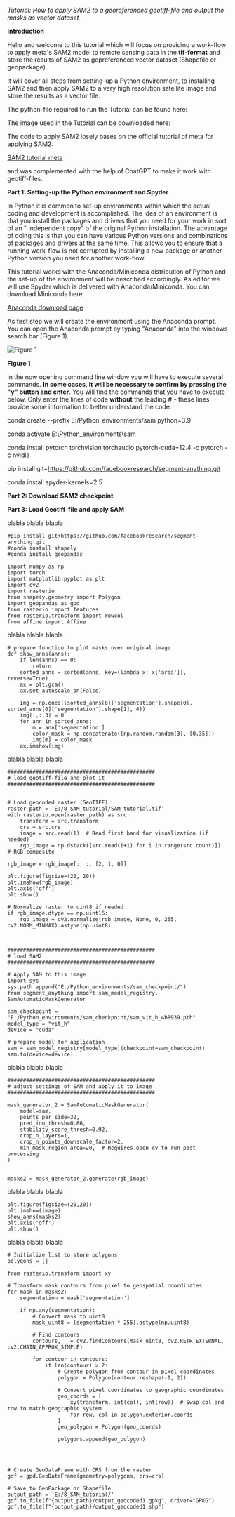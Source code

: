 *Tutorial: How to apply SAM2 to a georeferenced geotiff-file and output the masks as vector dataset*

**Introduction**

Hello and welcome to this tutorial which will focus on providing a work-flow to apply meta's SAM2 model to remote sensing data in the **tif-format** and store the results of SAM2 as gepreferenced vector dataset (Shapefile or geopackage).

It will cover all steps from setting-up a Python environment, to installing SAM2 and then apply SAM2 to a very high resolution satellite image and store the results as a vector file.

The python-file required to run the Tutorial can be found here:


The image used in the Tutorial can be downloaded here:



The code to apply SAM2 losely bases on the official tutorial of meta for applying SAM2:

[SAM2 tutorial meta](https://github.com/facebookresearch/sam2/blob/main/notebooks/automatic_mask_generator_example.ipynb)

and was complemented with the help of ChatGPT to make it work with geotiff-files.

**Part 1: Setting-up the Python environment and Spyder**

In Python it is common to set-up environments within which the actual coding and development is accomplished. The idea of an environment is that you install the packages and drivers that you need for your work in sort of an " independent copy" of the original Python installation. The advantage of doing this is that you can have various Python versions and combinations of packages and drivers at the same time. This allows you to ensure that a running work-flow is not corrupted by installing a new package or another Python version you need for another work-flow.

This tutorial works with the Anaconda/Miniconda distribution of Python and the set-up of the environment will be described accordingly. As editor we will use Spyder which is delivered with Anaconda/Miniconda. You can download Miniconda here:

[Anaconda download page](https://docs.anaconda.com/free/miniconda/miniconda-install/)

As first step we will create the environment using the Anaconda prompt. You can open the Anaconda prompt by typing "Anaconda" into the windows search bar (Figure 1).

![Figure 1](https://github.com/fabianfassnacht/PyTorch_Unet_Geotiff_Tutorial/blob/main/Figures_Readme/Fig_01.png)

**Figure 1**


in the now opening command line window you will have to execute several commands. **In some cases, it will be necessary to confirm by pressing the "y" button and enter**. You will find the commands that you have to execute below. Only enter the lines of code **without** the leading # - these lines provide some information to better understand the code. 

conda create --prefix E:/Python_environments/sam python=3.9

conda activate E:\Python_environments\sam

conda install pytorch torchvision torchaudio pytorch-cuda=12.4 -c pytorch -c nvidia

pip install git+https://github.com/facebookresearch/segment-anything.git

conda install spyder-kernels=2.5

**Part 2: Download SAM2 checkpoint**


**Part 3: Load Geotiff-file and apply SAM**

blabla
blabla
blabla


	#pip install git+https://github.com/facebookresearch/segment-anything.git
	#conda install shapely
	#conda install geopandas

	import numpy as np
	import torch
	import matplotlib.pyplot as plt
	import cv2
	import rasterio
	from shapely.geometry import Polygon
	import geopandas as gpd
	from rasterio import features
	from rasterio.transform import rowcol
	from affine import Affine


blabla
blabla
blabla
	
	# prepare function to plot masks over original image
	def show_anns(anns):
	    if len(anns) == 0:
	        return
	    sorted_anns = sorted(anns, key=(lambda x: x['area']), reverse=True)
	    ax = plt.gca()
	    ax.set_autoscale_on(False)

	    img = np.ones((sorted_anns[0]['segmentation'].shape[0], sorted_anns[0]['segmentation'].shape[1], 4))
	    img[:,:,3] = 0
	    for ann in sorted_anns:
	        m = ann['segmentation']
	        color_mask = np.concatenate([np.random.random(3), [0.35]])
	        img[m] = color_mask
	    ax.imshow(img)

blabla
blabla
blabla

	###############################################
	# load geotiff-file and plot it
	###############################################


	# Load geocoded raster (GeoTIFF)
	raster_path = 'E:/8_SAM_tutorial/SAM_tutorial.tif'
	with rasterio.open(raster_path) as src:
	    transform = src.transform
	    crs = src.crs
	    image = src.read(1)  # Read first band for visualization (if needed)
	    rgb_image = np.dstack([src.read(i+1) for i in range(src.count)])  # RGB composite

	rgb_image = rgb_image[:, :, [2, 1, 0]]

	plt.figure(figsize=(20, 20))
	plt.imshow(rgb_image)
	plt.axis('off')
	plt.show()

	# Normalize raster to uint8 if needed
	if rgb_image.dtype == np.uint16:
	    rgb_image = cv2.normalize(rgb_image, None, 0, 255, cv2.NORM_MINMAX).astype(np.uint8)



	###############################################
	# load SAM2
	###############################################

	# Apply SAM to this image
	import sys
	sys.path.append("E:/Python_environments/sam_checkpoint/")
	from segment_anything import sam_model_registry, SamAutomaticMaskGenerator

	sam_checkpoint = "E:/Python_environments/sam_checkpoint/sam_vit_h_4b8939.pth"
	model_type = "vit_h"
	device = "cuda"

	# prepare model for application
	sam = sam_model_registry[model_type](checkpoint=sam_checkpoint)
	sam.to(device=device)

blabla
blabla
blabla

	###############################################
	# adjust settings of SAM and apply it to image
	###############################################

	mask_generator_2 = SamAutomaticMaskGenerator(
	    model=sam,
	    points_per_side=32,
	    pred_iou_thresh=0.86,
	    stability_score_thresh=0.92,
	    crop_n_layers=1,
	    crop_n_points_downscale_factor=2,
	    min_mask_region_area=20,  # Requires open-cv to run post-processing
	)


	masks2 = mask_generator_2.generate(rgb_image)

blabla
blabla
blabla

	plt.figure(figsize=(20,20))
	plt.imshow(image)
	show_anns(masks2)
	plt.axis('off')
	plt.show() 

blabla
blabla
blabla

	# Initialize list to store polygons
	polygons = []

	from rasterio.transform import xy

	# Transform mask contours from pixel to geospatial coordinates
	for mask in masks2:
	    segmentation = mask['segmentation']

	    if np.any(segmentation):
	        # Convert mask to uint8
	        mask_uint8 = (segmentation * 255).astype(np.uint8)
	        
	        # Find contours
	        contours, _ = cv2.findContours(mask_uint8, cv2.RETR_EXTERNAL, cv2.CHAIN_APPROX_SIMPLE)

	        for contour in contours:
	            if len(contour) > 2:
	                # Create polygon from contour in pixel coordinates
	                polygon = Polygon(contour.reshape(-1, 2))

	                # Convert pixel coordinates to geographic coordinates
	                geo_coords = [
	                    xy(transform, int(col), int(row))  # Swap col and row to match geographic system
	                    for row, col in polygon.exterior.coords
	                ]
	                geo_polygon = Polygon(geo_coords)
	                
	                polygons.append(geo_polygon)




	# Create GeoDataFrame with CRS from the raster
	gdf = gpd.GeoDataFrame(geometry=polygons, crs=crs)

	# Save to GeoPackage or Shapefile
	output_path = 'E:/8_SAM_tutorial/'
	gdf.to_file(f"{output_path}/output_geocoded1.gpkg", driver="GPKG")
	gdf.to_file(f"{output_path}/output_geocoded1.shp")
